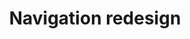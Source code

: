 ---
layout: project
title:  "Navigation redesign"
type: "UI Design"
description: "Creation of the ‘Edit Activity’ making up an editable data table, for ARKK Solutions financial automation platform."
image: "navigation-redesign/main-image.png"
---